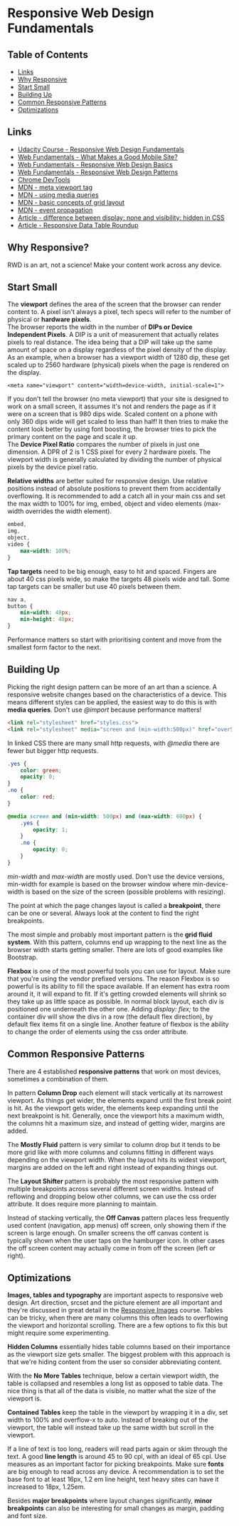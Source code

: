 # Responsive Web Design Fundamentals

## Table of Contents
* [Links](#links)
* [Why Responsive](#why-responsive?)
* [Start Small](#start-small)
* [Building Up](#building-up)
* [Common Responsive Patterns](#common-responsive-patterns)
* [Optimizations](#optimizations)

## Links
* [Udacity Course - Responsive Web Design Fundamentals](https://www.udacity.com/course/responsive-web-design-fundamentals--ud893)
* [Web Fundamentals - What Makes a Good Mobile Site?](https://developers.google.com/web/fundamentals/design-and-ux/principles/)
* [Web Fundamentals - Responsive Web Design Basics](https://developers.google.com/web/fundamentals/design-and-ux/responsive/)
* [Web Fundamentals - Responsive Web Design Patterns](https://developers.google.com/web/fundamentals/design-and-ux/responsive/patterns)
* [Chrome DevTools](https://developers.google.com/web/tools/chrome-devtools/)
* [MDN - meta viewport tag](https://developer.mozilla.org/en-US/docs/Mozilla/Mobile/Viewport_meta_tag)
* [MDN - using media queries](https://developer.mozilla.org/en-US/docs/Web/CSS/Media_Queries/Using_media_queries)
* [MDN - basic concepts of grid layout](https://developer.mozilla.org/en-US/docs/Web/CSS/CSS_Grid_Layout/Basic_Concepts_of_Grid_Layout)
* [MDN - event propagation](https://developer.mozilla.org/en-US/docs/Web/API/Document_Object_Model/Examples#Example_5:_Event_Propagation)
* [Article - difference between display: none and visibility: hidden in CSS](https://www.thoughtco.com/display-none-vs-visibility-hidden-3466884)
* [Article - Responsive Data Table Roundup](https://css-tricks.com/responsive-data-table-roundup/)

## Why Responsive?
RWD is an art, not a science!
Make your content work across any device.

## Start Small
The **viewport** defines the area of the screen that the browser can render content to.
A pixel isn't always a pixel, tech specs will refer to the number of physical or **hardware pixels**.  
The browser reports the width in the number of **DIPs or Device Independent Pixels**. A DIP is a unit of measurement that actually relates pixels to real distance. The idea being that a DIP will take up the same amount of space on a display regardless of the pixel density of the display. As an example, when a browser has a viewport width of 1280 dip, these get scaled up to 2560 hardware (physical) pixels when the page is rendered on the display.  

`<meta name="viewport" content="width=device-width, initial-scale=1">`

If you don't tell the browser (no meta viewport) that your site is designed to work on a small screen, it assumes it's not and renders the page as if it were on a screen that is 980 dips wide. Scaled content on a phone with only 360 dips wide will get scaled to less than half! It then tries to make the content look better by using font boosting, the browser tries to pick the primary content on the page and scale it up.  
The **Device Pixel Ratio** compares the number of pixels in just one dimension. A DPR of 2 is 1 CSS pixel for every 2 hardware pixels. The viewport width is generally calculated by dividing the number of physical pixels by the device pixel ratio.

**Relative widths** are better suited for responsive design. Use relative positions instead of absolute positions to prevent them from accidentally overflowing.
It is recommended to add a catch all in your main css and set the max width to 100% for img, embed, object and video elements (max-width overrides the width element).

```CSS
embed,
img,
object,
video {
    max-width: 100%;
}
```

**Tap targets** need to be big enough, easy to hit and spaced. Fingers are about 40 css pixels wide, so make the targets 48 pixels wide and tall. Some tap targets can be smaller but use 40 pixels between them.

```CSS
nav a,
button {
    min-width: 48px;
    min-height: 48px;
}
```

Performance matters so start with prioritising content and move from the smallest form factor to the next.

## Building Up
Picking the right design pattern can be more of an art than a science. A responsive website changes based on the characteristics of a device. This means different styles can be applied, the easiest way to do this is with **media queries**. Don't use *@import* because performance matters!

```HTML
<link rel="stylesheet" href="styles.css">
<link rel="stylesheet" media="screen and (min-width:500px)" href="over500.css">
```

In linked CSS there are many small http requests, with *@media* there are fewer but bigger http requests.

```CSS
.yes {
    color: green;
    opacity: 0;
}
.no {
    color: red;
}

@media screen and (min-width: 500px) and (max-width: 600px) {
    .yes {
        opacity: 1;
    }
    .no {
        opacity: 0;
    }
}
```

*min-width* and *max-width* are mostly used. Don't use the device versions, min-width for example is based on the browser window where min-device-width is based on the size of the screen (possible problems with resizing).

The point at which the page changes layout is called a **breakpoint**, there can be one or several. Always look at the content to find the right breakpoints.

The most simple and probably most important pattern is the **grid fluid system**. With this pattern, columns end up wrapping to the next line as the browser width starts getting smaller. There are lots of good examples like Bootstrap.

**Flexbox** is one of the most powerful tools you can use for layout. Make sure that you're using the vendor prefixed versions. The reason Flexbox is so powerful is its ability to fill the space available. If an element has extra room around it, it will expand to fit. If it's getting crowded elements will shrink so they take up as little space as possible.
In normal block layout, each div is positioned one underneath the other one. Adding *display: flex;* to the container div will show the divs in a row (the default flex direction), by default flex items fit on a single line.
Another feature of flexbox is the ability to change the order of elements using the css order attribute.

## Common Responsive Patterns
There are 4 established **responsive patterns** that work on most devices, sometimes a combination of them.

In pattern **Column Drop** each element will stack vertically at its narrowest viewport.
As things get wider, the elements expand until the first break point is hit. As the viewport gets wider, the elements keep expanding until the next breakpoint is hit. Generally, once the viewport hits a maximum width, the columns hit a maximum size, and instead of getting wider, margins are added.

The **Mostly Fluid** pattern is very similar to column drop but it tends to be more grid like with more columns and columns fitting in different ways depending on the viewport width. When the layout hits its widest viewport, margins are added on the left and right instead of expanding things out.

The **Layout Shifter** pattern is probably the most responsive pattern with multiple breakpoints across several different screen widths. Instead of reflowing and dropping below other columns, we can use the css order attribute. It does require more planning to maintain.

Instead of stacking vertically, the **Off Canvas** pattern places less frequently used content (navigation, app menus) off screen, only showing them if the screen is large enough. On smaller screens the off canvas content is typically shown when the user taps on the hamburger icon. In other cases the off screen content may actually come in from off the screen (left or right).

## Optimizations
**Images, tables and typography** are important aspects to responsive web design. Art direction, srcset and the picture element are all important and they're discussed in great detail in the [Responsive Images](https://www.udacity.com/course/responsive-images--ud882) course.
Tables can be tricky, when there are many columns this often leads to overflowing the viewport and horizontal scrolling. There are a few options to fix this but might require some experimenting.

**Hidden Columns** essentially hides table columns based on their importance as the viewport size gets smaller. The biggest problem with this approach is that we're hiding content from the user so consider abbreviating content.

With the **No More Tables** technique, below a certain viewport width, the table is collapsed and resembles a long list as opposed to table data. The nice thing is that all of the data is visible, no matter what the size of the viewport is.

**Contained Tables** keep the table in the viewport by wrapping it in a div, set width to 100% and overflow-x to auto. Instead of breaking out of the viewport, the table will instead take up the same width but scroll in the viewport.

If a line of text is too long, readers will read parts again or skim through the text. A good **line length** is around 45 to 90 cpl, with an ideal of 65 cpl. Use measures as an important factor for picking breakpoints. Make sure **fonts** are big enough to read across any device. A recommendation is to set the base font to at least 16px, 1.2 em line height, text heavy sites can have it increased to 18px, 1.25em.

Besides **major breakpoints** where layout changes significantly, **minor breakpoints** can also be interesting for small changes as margin, padding and font size.
